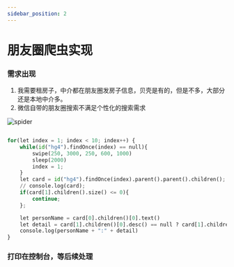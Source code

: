 ```yaml
---
sidebar_position: 2
---
```


# 朋友圈爬虫实现

### 需求出现
1. 我需要租房子，中介都在朋友圈发房子信息，贝壳是有的，但是不多，大部分还是本地中介多。
2. 微信自带的朋友圈搜索不满足个性化的搜索需求

![spider](https://www.minio.lookworld.com/001/spider/%E5%8A%A8%E7%94%BB.gif)

```python

for(let index = 1; index < 10; index++) {
    while(id("hg4").findOnce(index) == null){
        swipe(250, 3000, 250, 600, 1000)
        sleep(2000)
        index = 1;
    }
    let card = id("hg4").findOnce(index).parent().parent().children();
    // console.log(card);
    if(card[1].children().size() <= 0){
        continue;
    };

    let personName = card[0].children()[0].text()
    let detail = card[1].children()[0].desc() == null ? card[1].children()[0].text() : card[1].children()[0].desc();
    console.log(personName + ":" + detail)
}

```


### 打印在控制台，等后续处理